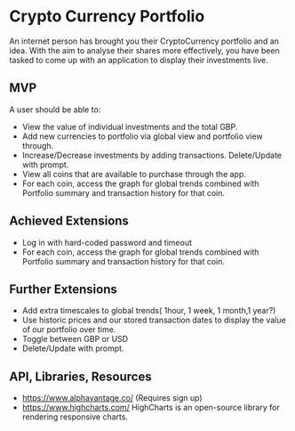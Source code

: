 # Crypto Currency Portfolio

An internet person has brought you their CryptoCurrency portfolio and an idea. With the aim to analyse their shares more effectively, you have been tasked to come up with an application to display their investments live.


## MVP

A user should be able to:

- View  the value of individual investments and the total GBP. 
- Add new currencies to portfolio via global view and portfolio view through.
- Increase/Decrease investments by adding transactions. Delete/Update with prompt.
- View all coins that are available to purchase through the app.
- For each coin, access the graph for global trends combined with Portfolio summary and transaction history for that coin.


## Achieved Extensions

- Log in with hard-coded password and timeout
- For each coin, access the graph for global trends combined with Portfolio summary and transaction history for that coin.

## Further Extensions

- Add extra timescales to global trends( 1hour, 1 week, 1 month,1 year?)
- Use historic prices and our stored transaction dates to display the value of our portfolio over time.
- Toggle between GBP or USD
- Delete/Update with prompt.


## API, Libraries, Resources

- https://www.alphavantage.co/ (Requires sign up)
- https://www.highcharts.com/ HighCharts is an open-source library for rendering responsive charts.
